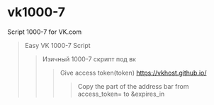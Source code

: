 # vk1000-7
Script 1000-7 for VK.com
>Easy VK 1000-7 Script
>>Изичный 1000-7 скрипт под вк
>>>Give access token(token) https://vkhost.github.io/
 >>>>Copy the part of the address bar from access_token= to &expires_in
